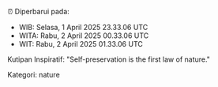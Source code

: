 ⏰ Diperbarui pada:
- WIB: Selasa, 1 April 2025 23.33.06 UTC
- WITA: Rabu, 2 April 2025 00.33.06 UTC
- WIT: Rabu, 2 April 2025 01.33.06 UTC

Kutipan Inspiratif:
"Self-preservation is the first law of nature."


Kategori: nature

